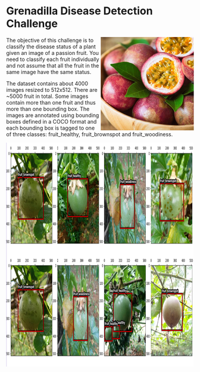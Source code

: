 # Grenadilla Disease Detection Challenge

<img align="right" src="images/Grenadilla.jpg" width="250" height="250">

The objective of this challenge is to classify the disease status of a plant 
given an image of a passion fruit. You need to classify each fruit individually 
and not assume that all the fruit in the same image have the same status. 

The dataset contains about 4000 images resized to 512x512. There are ~5000 fruit in total. 
Some images contain more than one fruit and thus more than one bounding box. 
The images are annotated using bounding boxes defined in a COCO format and each bounding box is 
tagged to one of three classes: fruit_healthy, fruit_brownspot and fruit_woodiness.


<img align="right" src="images/gwd.png" width="1000" height="600">
